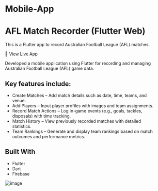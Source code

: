 # Mobile-App
# AFL Match Recorder (Flutter Web)

This is a Flutter app to record Australian Football League (AFL) matches.

🔗 [View Live App](https://jayani-123.github.io/Mobile-App/)

Developed a mobile application using Flutter for recording and managing Australian Football League (AFL) game data.

## Key features include:

- Create Matches – Add match details such as date, time, teams, and venue.
- Add Players – Input player profiles with images and team assignments.
- Record Match Actions – Log in-game events (e.g., goals, tackles, disposals) with time tracking.
- Match History – View previously recorded matches with detailed statistics.
- Team Rankings – Generate and display team rankings based on match outcomes and performance metrics.

## Built With
- Flutter
- Dart
- Firebase

![image](https://github.com/user-attachments/assets/545b40d3-bd80-4dc6-bf4e-acd49f14b168)
